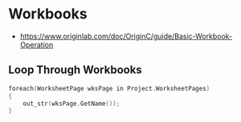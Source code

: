 # Workbooks
* https://www.originlab.com/doc/OriginC/guide/Basic-Workbook-Operation

## Loop Through Workbooks
```c
foreach(WorksheetPage wksPage in Project.WorksheetPages)
{
    out_str(wksPage.GetName());
}
```
